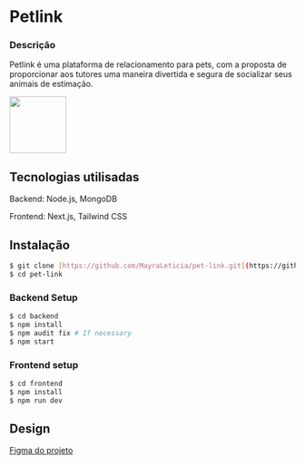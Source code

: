 
# Petlink

### Descrição


Petlink é uma plataforma de relacionamento para pets, com a proposta de proporcionar aos tutores uma maneira divertida e segura de socializar seus animais de estimação.

<img src="https://github.com/user-attachments/assets/bdfebeab-b67f-4ff2-b41a-c8a9e3fc153a" width="100"/>



## Tecnologias utilisadas

Backend: Node.js, MongoDB

Frontend: Next.js, Tailwind CSS

## Instalação

```bash
$ git clone [https://github.com/MayraLeticia/pet-link.git](https://github.com/MayraLeticia/pet-link.git)
$ cd pet-link
```
### Backend Setup

```bash
$ cd backend
$ npm install
$ npm audit fix # If necessary
$ npm start
```

### Frontend setup

```bash
$ cd frontend
$ npm install
$ npm run dev
```

## Design

[Figma do projeto](https://www.figma.com/design/r3LZDbIvc30hWkxA98nA2b/Pet-Link?node-id=160-15&t=pzMU7zfCbS0ZLu9Q-1)
